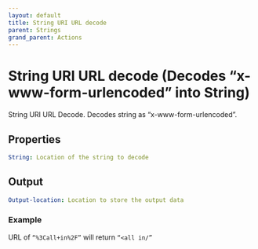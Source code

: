 ```yaml
---
layout: default
title: String URI URL decode
parent: Strings
grand_parent: Actions
---
```

# String URI URL decode (Decodes “x-www-form-urlencoded” into String)
String URI URL Decode. Decodes string as “x-www-form-urlencoded”.

## Properties
```yaml
String: Location of the string to decode
```

## Output
```yaml
Output-location: Location to store the output data
```

### Example
URL of `“%3Call+in%2F”` will return `“<all in/”`
